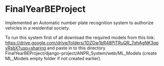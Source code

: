 # FinalYearBEProject
Implemented an Automatic number plate recognition system to authorize vehicles in a residential society.

To run this system first of all download the required models from this link: https://drive.google.com/drive/folders/1DZGw1bR48PlTRuQR_7qhAgNK3qpvRsbX?usp=sharing
and paste in to this directory FinalYearBEProject/django-project/ANPR_System/web/ML_Models (create ML_Models empty folder if not created earlier).
